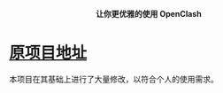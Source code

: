 <p align="center"><b>让你更优雅的使用 OpenClash </b></p>

# [原项目地址](https://github.com/Aethersailor/Custom_OpenClash_Rules)

本项目在其基础上进行了大量修改，以符合个人的使用需求。
